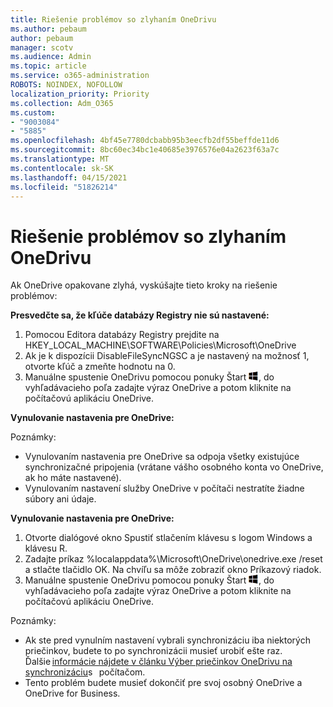 ```yaml
---
title: Riešenie problémov so zlyhaním OneDrivu
ms.author: pebaum
author: pebaum
manager: scotv
ms.audience: Admin
ms.topic: article
ms.service: o365-administration
ROBOTS: NOINDEX, NOFOLLOW
localization_priority: Priority
ms.collection: Adm_O365
ms.custom:
- "9003084"
- "5885"
ms.openlocfilehash: 4bf45e7780dcbabb95b3eecfb2df55beffde11d6
ms.sourcegitcommit: 8bc60ec34bc1e40685e3976576e04a2623f63a7c
ms.translationtype: MT
ms.contentlocale: sk-SK
ms.lasthandoff: 04/15/2021
ms.locfileid: "51826214"
---
```

# <a name="troubleshoot-onedrive-crashes"></a>Riešenie problémov so zlyhaním OneDrivu

Ak OneDrive opakovane zlyhá, vyskúšajte tieto kroky na riešenie problémov:

**Presvedčte sa, že kľúče databázy Registry nie sú nastavené:**

1. Pomocou Editora databázy Registry prejdite na HKEY_LOCAL_MACHINE\SOFTWARE\Policies\Microsoft\OneDrive
2. Ak je k dispozícii DisableFileSyncNGSC a je nastavený na možnosť 1, otvorte kľúč a zmeňte hodnotu na 0.
3. Manuálne spustenie OneDrivu pomocou ponuky Štart ![Stlačte kláves s logom Windows](data:image/png;base64,iVBORw0KGgoAAAANSUhEUgAAABEAAAAOCAYAAADJ7fe0AAAAAXNSR0IArs4c6QAAAARnQU1BAACxjwv8YQUAAAAJcEhZcwAADsQAAA7EAZUrDhsAAADxSURBVDhPY/wPBAx4wR+Gd6/fM7x9/ZTh9ZuXDGdPnWE4tH0rw/UHDxlaVp9kCDCSYWABKfv35wfD+/cfGV4+fcLw5uVjhlOXzzFsX/qWYebmZAZPWWOGO2DD8ACQS9Y3e4Bcg4Y9/t94fPa/CoY4Aq8/+xik/T8TkEMxGDyGgANWwSqeobvbGSyAADIM3BwCDKXd3QyfoCLoQEGAA0xTxSWjsYMJwLHjkruU4UXSJ4YnT54x3Dh/luHmjfMMmw9wMjCDlRAGBDPgjy8fGT5//8rw9P4Thge3zzNcvXmDYevmfQzXb1xlmH/0ATADyjAAAKdWkD3ZSwNeAAAAAElFTkSuQmCC), do vyhľadávacieho poľa zadajte výraz OneDrive a potom kliknite na počítačovú aplikáciu OneDrive.

**Vynulovanie nastavenia pre OneDrive:**

Poznámky:

- Vynulovaním nastavenia pre OneDrive sa odpoja všetky existujúce synchronizačné pripojenia (vrátane vášho osobného konta vo OneDrive, ak ho máte nastavené).
- Vynulovaním nastavení služby OneDrive v počítači nestratíte žiadne súbory ani údaje.

**Vynulovanie nastavenia pre OneDrive:**

1. Otvorte dialógové okno Spustiť stlačením klávesu s logom Windows a klávesu R.
2. Zadajte príkaz %localappdata%\Microsoft\OneDrive\onedrive.exe /reset a stlačte tlačidlo OK. Na chvíľu sa môže zobraziť okno Príkazový riadok.
3. Manuálne spustenie OneDrivu pomocou ponuky Štart ![Stlačte kláves s logom Windows](data:image/png;base64,iVBORw0KGgoAAAANSUhEUgAAABEAAAAOCAYAAADJ7fe0AAAAAXNSR0IArs4c6QAAAARnQU1BAACxjwv8YQUAAAAJcEhZcwAADsQAAA7EAZUrDhsAAADxSURBVDhPY/wPBAx4wR+Gd6/fM7x9/ZTh9ZuXDGdPnWE4tH0rw/UHDxlaVp9kCDCSYWABKfv35wfD+/cfGV4+fcLw5uVjhlOXzzFsX/qWYebmZAZPWWOGO2DD8ACQS9Y3e4Bcg4Y9/t94fPa/CoY4Aq8/+xik/T8TkEMxGDyGgANWwSqeobvbGSyAADIM3BwCDKXd3QyfoCLoQEGAA0xTxSWjsYMJwLHjkruU4UXSJ4YnT54x3Dh/luHmjfMMmw9wMjCDlRAGBDPgjy8fGT5//8rw9P4Thge3zzNcvXmDYevmfQzXb1xlmH/0ATADyjAAAKdWkD3ZSwNeAAAAAElFTkSuQmCC), do vyhľadávacieho poľa zadajte výraz OneDrive a potom kliknite na počítačovú aplikáciu OneDrive.

Poznámky:

- Ak ste pred vynulním nastavení vybrali synchronizáciu iba niektorých priečinkov, budete to po synchronizácii musieť urobiť ešte raz. Ďalšie [informácie nájdete v článku Výber priečinkov OneDrivu na synchronizáciu](https://support.office.com/article/98b8b011-8b94-419b-aa95-a14ff2415e85)s   počítačom.
- Tento problém budete musieť dokončiť pre svoj osobný OneDrive a OneDrive for Business.
